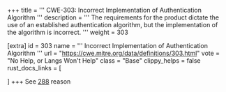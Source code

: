 +++
title = '''
CWE-303: Incorrect Implementation of Authentication Algorithm
'''
description	= '''
The requirements for the product dictate the use of an established authentication algorithm, but the implementation of the algorithm is incorrect.
'''
weight = 303

[extra]
id = 303
name = '''
Incorrect Implementation of Authentication Algorithm
'''
url = "https://cwe.mitre.org/data/definitions/303.html"
vote = "No Help, or Langs Won't Help"
class = "Base"
clippy_helps = false
rust_docs_links = [

]
+++
See [288](/rust-are-we-secure-yet/cwes/cwe-288) reason
